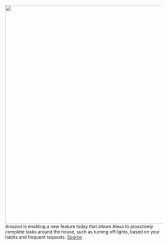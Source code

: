 <img src='https://cdn.vox-cdn.com/thumbor/OCFmupmHT3F1leI7ihJOjjoXf48=/0x0:2050x1367/1200x800/filters:focal(861x520:1189x848)/cdn.vox-cdn.com/uploads/chorus_image/image/68719336/dseifert_201025_4263_0001.0.0.jpg' width='700px' /><br/>
Amazon is enabling a new feature today that allows Alexa to proactively complete tasks around the house, such as turning off lights, based on your habits and frequent requests.
<a href='https://www.theverge.com/2021/1/25/22249044/amazon-alexa-update-proactive-hunches-guard-plus-subscription'> Source <a/>